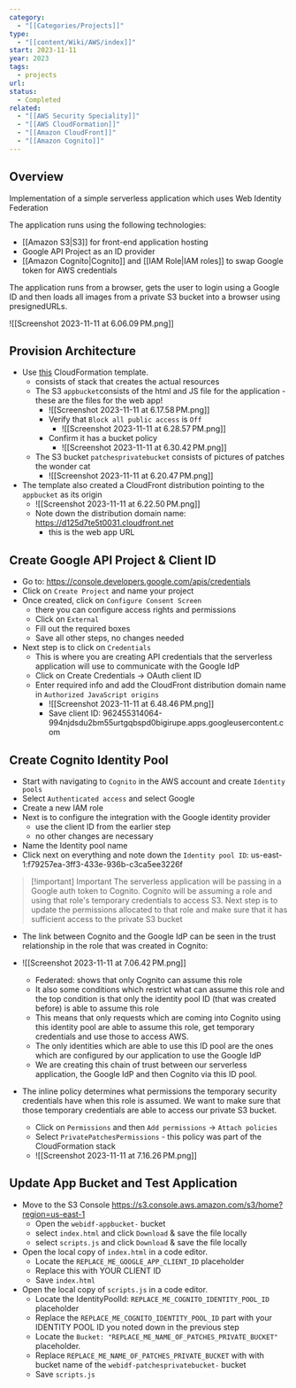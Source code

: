 ```yaml
---
category:
  - "[[Categories/Projects]]"
type:
  - "[[content/Wiki/AWS/index]]"
start: 2023-11-11
year: 2023
tags:
  - projects
url: 
status:
  - Completed
related:
  - "[[AWS Security Speciality]]"
  - "[[AWS CloudFormation]]"
  - "[[Amazon CloudFront]]"
  - "[[Amazon Cognito]]"
---
```

## Overview

Implementation of a simple serverless application which uses Web Identity Federation

The application runs using the following technologies:

- [[Amazon S3|S3]] for front-end application hosting
- Google API Project as an ID provider
- [[Amazon Cognito|Cognito]] and [[IAM Role|IAM roles]] to swap Google token for AWS credentials

The application runs from a browser, gets the user to login using a Google ID and then loads all images from a private S3 bucket into a browser using presignedURLs.

![[Screenshot 2023-11-11 at 6.06.09 PM.png]]



## Provision Architecture

- Use [this](https://us-east-1.console.aws.amazon.com/cloudformation/home?region=us-east-1#/stacks/quickcreate?templateURL=https://learn-cantrill-labs.s3.amazonaws.com/aws-cognito-web-identity-federation/WEBIDF.yaml&stackName=WEBIDF) CloudFormation template.
	- consists of stack that creates the actual resources
	- The S3 `appbucket`consists of the html and JS file for the application - these are the files for the web app!
		- ![[Screenshot 2023-11-11 at 6.17.58 PM.png]]
		- Verify that `Block all public access` is `Off`
			-  ![[Screenshot 2023-11-11 at 6.28.57 PM.png]]
		- Confirm it has a bucket policy
			- ![[Screenshot 2023-11-11 at 6.30.42 PM.png]]
	- The S3 bucket `patchesprivatebucket` consists of pictures of patches the wonder cat
		- ![[Screenshot 2023-11-11 at 6.20.47 PM.png]]
- The template also created a CloudFront distribution pointing to the `appbucket` as its origin
	- ![[Screenshot 2023-11-11 at 6.22.50 PM.png]]
	- Note down the distribution domain name: https://d125d7te5t0031.cloudfront.net
		- this is the web app URL

## Create Google API Project & Client ID

- Go to: https://console.developers.google.com/apis/credentials
- Click on `Create Project` and name your project
- Once created, click on `Configure Consent Screen`
	- there you can configure access rights and permissions
	- Click on `External`
	- Fill out the required boxes
	- Save all other steps, no changes needed
- Next step is to click on `Credentials`
	- This is where you are creating API credentials that the serverless application will use to communicate with the Google IdP
	- Click on Create Credentials -> OAuth client ID
	- Enter required info and add the CloudFront distribution domain name in `Authorized JavaScript origins`
		- ![[Screenshot 2023-11-11 at 6.48.46 PM.png]]
		- Save client ID: 962455314064-994njdsdu2bm55urtgqbspd0bigirupe.apps.googleusercontent.com

## Create Cognito Identity Pool

- Start with navigating to `Cognito` in the AWS account and create `Identity pools`
- Select `Authenticated access` and select Google
- Create a new IAM role
- Next is to configure the integration with the Google identity provider
	- use the client ID from the earlier step
	- no other changes are necessary
- Name the Identity pool name
- Click next on everything and note down the `Identity pool ID`: us-east-1:f79257ea-3ff3-433e-936b-c3ca5ee3226f

>[!important] Important
>The serverless application will be passing in a Google auth token to Cognito. Cognito will be assuming a role and using that role's temporary credentials to access S3. Next step is to update the permissions allocated to that role and make sure that it has sufficient access to the private S3 bucket


- The link between Cognito and the Google IdP can be seen in the trust relationship in the role that was created in Cognito: 
- ![[Screenshot 2023-11-11 at 7.06.42 PM.png]]
	- Federated: shows that only Cognito can assume this role
	- It also some conditions which restrict what can assume this role and the top condition is that only the identity pool ID (that was created before) is able to assume this role
	- This means that only requests which are coming into Cognito using this identity pool are able to assume this role, get temporary credentials and use those to access AWS. 
	- The only identities which are able to use this ID pool are the ones which are configured by our application to use the Google IdP
	- We are creating this chain of trust between our serverless application, the Google IdP and then Cognito via this ID pool. 


- The inline policy determines what permissions the temporary security credentials have when this role is assumed. We want to make sure that those temporary credentials are able to access our private S3 bucket.
	- Click on `Permissions` and then `Add permissions` -> `Attach policies`
	- Select `PrivatePatchesPermissions` - this policy was part of the CloudFormation stack
	- ![[Screenshot 2023-11-11 at 7.16.26 PM.png]]


## Update App Bucket and Test Application

- Move to the S3 Console https://s3.console.aws.amazon.com/s3/home?region=us-east-1    
	- Open the `webidf-appbucket-` bucket   
	- select `index.html` and click `Download` & save the file locally  
	- select `scripts.js` and click `Download` & save the file locally  
- Open the local copy of `index.html` in a code editor.    
	- Locate the `REPLACE_ME_GOOGLE_APP_CLIENT_ID` placeholder   
	- Replace this with YOUR CLIENT ID  
	- Save `index.html`
- Open the local copy of `scripts.js` in a code editor.
	- Locate the IdentityPoolId: `REPLACE_ME_COGNITO_IDENTITY_POOL_ID` placeholder
	- Replace the `REPLACE_ME_COGNITO_IDENTITY_POOL_ID` part with your IDENTITY POOL ID you noted down in the previous step
	- Locate the `Bucket: "REPLACE_ME_NAME_OF_PATCHES_PRIVATE_BUCKET" ` placeholder.
	- Replace `REPLACE_ME_NAME_OF_PATCHES_PRIVATE_BUCKET` with with bucket name of the `webidf-patchesprivatebucket-` bucket
	- Save `scripts.js`